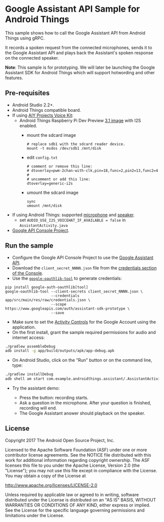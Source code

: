 # Google Assistant API Sample for Android Things

This sample shows how to call the Google Assistant API from Android Things using gRPC.

It records a spoken request from the connected microphones, sends it to the Google Assistant API and plays back the Assistant's spoken response on the connected speaker.

**Note**: This sample is for prototyping. We will later be launching the Google Assistant SDK for Android Things which will support hotwording and other features.

## Pre-requisites

- Android Studio 2.2+.
- Android Things compatible board.
- If using [AIY Projects Voice Kit][voice-kit]:
    - Android Things Raspberry Pi Dev Preview [3.1 image][dev-preview-download] with I2S enabled.
        - mount the sdcard image

              # replace sdb1 with the sdcard reader device.
              mount -t msdos /dev/sdb1 /mnt/disk

        - edit `config.txt`

              # comment or remove this line:
              # dtoverlay=pwm-2chan-with-clk,pin=18,func=2,pin2=13,func2=4
              #
              # uncomment or add this line:
              dtoverlay=generic-i2s

        - umount the sdcard image

              sync
              umount /mnt/disk
- If using Android Things: supported [microphone][mic] and [speaker][speaker].
    - set `AUDIO_USE_I2S_VOICEHAT_IF_AVAILABLE = false` in `AssistantActivity.java`
- [Google API Console Project][console].

## Run the sample

- Configure the Google API Console Project to use the [Google Assistant API][google-assistant-api-config].
- Download the `client_secret_NNNN.json` file from the [credentials section of the Console][console-credentials].
- Use the [`google-oauthlib-tool`][google-oauthlib-tool] to generate credentials:
```
pip install google-auth-oauthlib[tool]
google-oauthlib-tool --client-secrets client_secret_NNNN.json \
                     --credentials app/src/main/res/raw/credentials.json \
                     --scope https://www.googleapis.com/auth/assistant-sdk-prototype \
                     --save
```
- Make sure to set the [Activity Controls][set-activity-controls] for the Google Account using the application.
- On the first install, grant the sample required permissions for audio and internet access:
```bash
./gradlew assembleDebug
adb install -g app/build/outputs/apk/app-debug.apk
```
- On Android Studio, click on the "Run" button or on the command line, type:
```bash
./gradlew installDebug
adb shell am start com.example.androidthings.assistant/.AssistantActivity
```
- Try the assistant demo:

  - Press the button: recording starts.
  - Ask a question in the microphone. After your question is finished, recording will end.
  - The Google Assistant answer should playback on the speaker.

## License

Copyright 2017 The Android Open Source Project, Inc.

Licensed to the Apache Software Foundation (ASF) under one or more contributor
license agreements.  See the NOTICE file distributed with this work for
additional information regarding copyright ownership.  The ASF licenses this
file to you under the Apache License, Version 2.0 (the "License"); you may not
use this file except in compliance with the License.  You may obtain a copy of
the License at

  http://www.apache.org/licenses/LICENSE-2.0

Unless required by applicable law or agreed to in writing, software
distributed under the License is distributed on an "AS IS" BASIS, WITHOUT
WARRANTIES OR CONDITIONS OF ANY KIND, either express or implied.  See the
License for the specific language governing permissions and limitations under
the License.

[voice-kit]: https://aiyprojects.withgoogle.com/voice/
[console]: https://console.developers.google.com
[google-assistant-api-config]: https://developers.google.com/assistant/sdk/prototype/getting-started-other-platforms/config-dev-project-and-account
[console-credentials]: https://console.developers.google.com/apis/credentials
[google-oauthlib-tool]: https://github.com/GoogleCloudPlatform/google-auth-library-python-oauthlib
[dev-preview-download]: https://dl.google.com/dl/androidthings/rpi3/devpreview/3.1/androidthings_rpi3_devpreview_3_1.zip
[set-activity-controls]: https://developers.google.com/assistant/sdk/prototype/getting-started-other-platforms/config-dev-project-and-account#set-activity-controls
[mic]: https://www.adafruit.com/product/3367
[speaker]: https://www.adafruit.com/product/3369